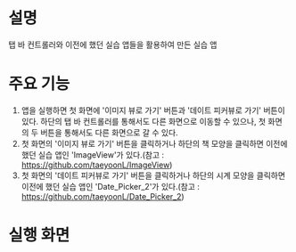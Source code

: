 # 설명
탭 바 컨트롤러와 이전에 했던 실습 앱들을 활용하여 만든 실습 앱

# 주요 기능
1. 앱을 실행하면 첫 화면에 '이미지 뷰로 가기' 버튼과 '데이트 피커뷰로 가기' 버튼이 있다. 하단의 탭 바 컨트롤러를 통해서도 다른 화면으로 이동할 수 있으나, 첫 화면의 두 버튼을 통해서도 다른 화면으로 갈 수 있다.
2. 첫 화면의 '이미지 뷰로 가기' 버튼을 클릭하거나 하단의 책 모양을 클릭하면 이전에 했던 실습 앱인 'ImageView'가 있다.(참고 : https://github.com/taeyoonL/ImageView)
3. 첫 화면의 '데이트 피커뷰로 가기' 버튼을 클릭하거나 하단의 시계 모양을 클릭하면 이전에 했던 실습 앱인 'Date_Picker_2'가 있다.(참고 : https://github.com/taeyoonL/Date_Picker_2)

# 실행 화면

